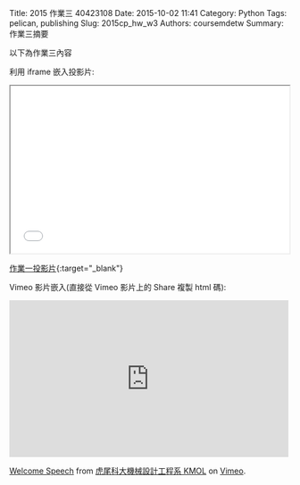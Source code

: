 Title: 2015 作業三 40423108
Date: 2015-10-02 11:41
Category: Python
Tags: pelican, publishing
Slug: 2015cp_hw_w3
Authors: coursemdetw
Summary: 作業三摘要

以下為作業三內容

利用 iframe 嵌入投影片:

<iframe src="40423108_cp_w3_p.html" width="500" height="300"></iframe>

[作業一投影片](40423108_cp_w3_p.html){:target="_blank"}

Vimeo 影片嵌入(直接從 Vimeo 影片上的 Share 複製 html 碼):

<iframe src="https://player.vimeo.com/video/137724068" width="500" height="281" frameborder="0" webkitallowfullscreen mozallowfullscreen allowfullscreen></iframe> <p><a href="https://vimeo.com/137724068">Welcome Speech</a> from <a href="https://vimeo.com/user24079973">虎尾科大機械設計工程系 KMOL</a> on <a href="https://vimeo.com">Vimeo</a>.</p>
